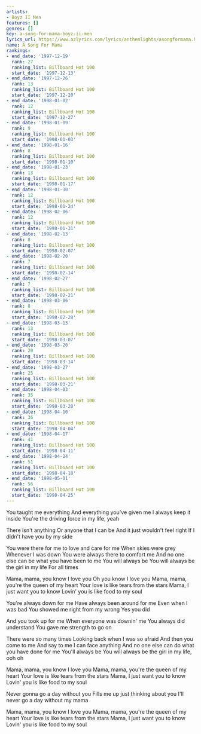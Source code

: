 ```yaml
---
artists:
- Boyz II Men
features: []
genres: []
key: a-song-for-mama-boyz-ii-men
lyrics_url: https://www.azlyrics.com/lyrics/anthemlights/asongformama.html
name: A Song For Mama
rankings:
- end_date: '1997-12-19'
  rank: 27
  ranking_list: Billboard Hot 100
  start_date: '1997-12-13'
- end_date: '1997-12-26'
  rank: 13
  ranking_list: Billboard Hot 100
  start_date: '1997-12-20'
- end_date: '1998-01-02'
  rank: 12
  ranking_list: Billboard Hot 100
  start_date: '1997-12-27'
- end_date: '1998-01-09'
  rank: 9
  ranking_list: Billboard Hot 100
  start_date: '1998-01-03'
- end_date: '1998-01-16'
  rank: 8
  ranking_list: Billboard Hot 100
  start_date: '1998-01-10'
- end_date: '1998-01-23'
  rank: 13
  ranking_list: Billboard Hot 100
  start_date: '1998-01-17'
- end_date: '1998-01-30'
  rank: 12
  ranking_list: Billboard Hot 100
  start_date: '1998-01-24'
- end_date: '1998-02-06'
  rank: 12
  ranking_list: Billboard Hot 100
  start_date: '1998-01-31'
- end_date: '1998-02-13'
  rank: 8
  ranking_list: Billboard Hot 100
  start_date: '1998-02-07'
- end_date: '1998-02-20'
  rank: 7
  ranking_list: Billboard Hot 100
  start_date: '1998-02-14'
- end_date: '1998-02-27'
  rank: 7
  ranking_list: Billboard Hot 100
  start_date: '1998-02-21'
- end_date: '1998-03-06'
  rank: 8
  ranking_list: Billboard Hot 100
  start_date: '1998-02-28'
- end_date: '1998-03-13'
  rank: 13
  ranking_list: Billboard Hot 100
  start_date: '1998-03-07'
- end_date: '1998-03-20'
  rank: 20
  ranking_list: Billboard Hot 100
  start_date: '1998-03-14'
- end_date: '1998-03-27'
  rank: 25
  ranking_list: Billboard Hot 100
  start_date: '1998-03-21'
- end_date: '1998-04-03'
  rank: 35
  ranking_list: Billboard Hot 100
  start_date: '1998-03-28'
- end_date: '1998-04-10'
  rank: 36
  ranking_list: Billboard Hot 100
  start_date: '1998-04-04'
- end_date: '1998-04-17'
  rank: 41
  ranking_list: Billboard Hot 100
  start_date: '1998-04-11'
- end_date: '1998-04-24'
  rank: 51
  ranking_list: Billboard Hot 100
  start_date: '1998-04-18'
- end_date: '1998-05-01'
  rank: 56
  ranking_list: Billboard Hot 100
  start_date: '1998-04-25'
---
```


You taught me everything
And everything you've given me
I always keep it inside
You're the driving force in my life, yeah

There isn't anything
Or anyone that I can be
And it just wouldn't feel right
If I didn't have you by my side

You were there for me to love and care for me
When skies were grey
Whenever I was down
You were always there to comfort me
And no one else can be what you have been to me
You will always be
You will always be the girl in my life
For all times

Mama, mama, you know I love you
Oh you know I love you
Mama, mama, you're the queen of my heart
Your love is like tears from the stars
Mama, I just want you to know
Lovin' you is like food to my soul

You're always down for me
Have always been around for me
Even when I was bad
You showed me right from my wrong
Yes you did

And you took up for me
When everyone was downin' me
You always did understand
You gave me strength to go on

There were so many times
Looking back when I was so afraid
And then you come to me
And say to me I can face anything
And no one else can do what you have done for me
You'll always be
You will always be the girl in my life, ooh oh

Mama, mama, you know I love you
Mama, mama, you're the queen of my heart
Your love is like tears from the stars
Mama, I just want you to know
Lovin' you is like food to my soul

Never gonna go a day without you
Fills me up just thinking about you
I'll never go a day without my mama

Mama, mama, you know I love you
Mama, mama, you're the queen of my heart
Your love is like tears from the stars
Mama, I just want you to know
Lovin' you is like food to my soul



